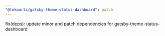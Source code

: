 ```yaml
---
"@lekoarts/gatsby-theme-status-dashboard": patch
---
```


fix(deps): update minor and patch dependencies for gatsby-theme-status-dashboard
